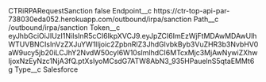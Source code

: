 <?xml version="1.0" encoding="UTF-8"?>
<CustomMetadata xmlns="http://soap.sforce.com/2006/04/metadata" xmlns:xsi="http://www.w3.org/2001/XMLSchema-instance" xmlns:xsd="http://www.w3.org/2001/XMLSchema">
    <label>CTRiRPARequestSanction</label>
    <protected>false</protected>
    <values>
        <field>Endpoint__c</field>
        <value xsi:type="xsd:string">https://ctr-top-api-par-738030eda052.herokuapp.com/outbound/irpa/sanction</value>
    </values>
    <values>
        <field>Path__c</field>
        <value xsi:type="xsd:string">/outbound/irpa/sanction</value>
    </values>
    <values>
        <field>Token__c</field>
        <value xsi:type="xsd:string">eyJhbGciOiJIUzI1NiIsInR5cCI6IkpXVCJ9.eyJpZCI6ImEzWjFtMDAwMDAwUlhWTUVBNCIsInVzZXJuYW1lIjoic2ZpbnRlZ3JhdGlvbkByb3VuZHR3b3NvbHV0aW9ucy5jb20iLCJhY2NvdW50cyI6W10sImlhdCI6MTcxMjc3MjAwNywiZXhwIjoxNzEyNzc1NjA3fQ.ptXsIyoMCsdG7ATW8AbN3_935HPauelnS5qtaEMMt6g</value>
    </values>
    <values>
        <field>Type__c</field>
        <value xsi:type="xsd:string">Salesforce</value>
    </values>
</CustomMetadata>
